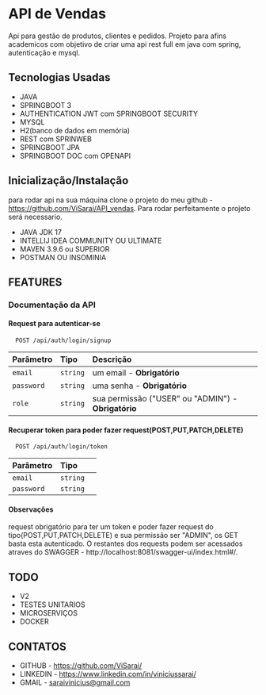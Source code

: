 
# API de Vendas

Api para gestão de produtos, clientes e pedidos.
Projeto para afins academicos com objetivo de criar uma api rest full em java com spring, autenticação e mysql.
## Tecnologias Usadas

- JAVA
- SPRINGBOOT 3
- AUTHENTICATION JWT com SPRINGBOOT SECURITY
- MYSQL
- H2(banco de dados em memória)
- REST com SPRINWEB
- SPRINGBOOT JPA
- SPRINGBOOT DOC com OPENAPI
## Inicialização/Instalação

para rodar api na sua máquina clone o projeto do meu github - https://github.com/ViSarai/API_vendas.
Para rodar perfeitamente o projeto será necessario.

- JAVA JDK 17
- INTELLIJ IDEA COMMUNITY OU ULTIMATE
- MAVEN 3.9.6 ou SUPERIOR
- POSTMAN OU INSOMINIA
## FEATURES
### Documentação da API

#### Request para autenticar-se

```http
  POST /api/auth/login/signup
```

| Parâmetro   | Tipo       | Descrição                           |
| :---------- | :--------- | :---------------------------------- |
| `email` | `string` |um email - **Obrigatório** |
| `password` | `string` |uma senha - **Obrigatório** |
| `role` | `string` |sua permissão ("USER" ou "ADMIN")  - **Obrigatório** |

#### Recuperar token para poder fazer request(POST,PUT,PATCH,DELETE)

```http
  POST /api/auth/login/token
```

| Parâmetro   | Tipo       |                                    |
| :---------- | :--------- | :------------------------------------------ |
| `email`      | `string` |
| `password`      | `string` |

#### Observações

request obrigatório para ter um token e poder fazer request do tipo(POST,PUT,PATCH,DELETE) e sua permissão ser "ADMIN", os GET basta esta autenticado. O restantes dos requests podem ser acessados atraves do SWAGGER - http://localhost:8081/swagger-ui/index.html#/.

## TODO
- V2
- TESTES UNITARIOS
- MICROSERVIÇOS
- DOCKER
## CONTATOS
- GITHUB - https://github.com/ViSarai/
- LINKEDIN - https://www.linkedin.com/in/viniciussarai/
- GMAIL - saraivinicius@gmail.com
